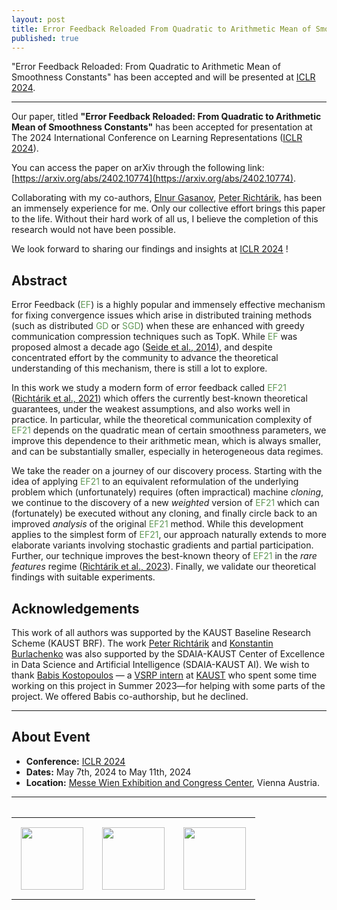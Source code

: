 ```yaml
---
layout: post
title: Error Feedback Reloaded From Quadratic to Arithmetic Mean of Smoothness Constants at ICLR 2024.
published: true
---
```


"Error Feedback Reloaded: From Quadratic to Arithmetic Mean of Smoothness Constants" has been accepted and will be presented at [ICLR 2024](https://iclr.cc/).

---

Our paper, titled **"Error Feedback Reloaded: From Quadratic to Arithmetic Mean of Smoothness Constants"** has been accepted for presentation at The 2024 International Conference on Learning Representations ([ICLR 2024](https://iclr.cc/Conferences/2024/Dates)).

You can access the paper on arXiv through the following link: [https://arxiv.org/abs/2402.10774](https://arxiv.org/abs/2402.10774).

Collaborating with my co-authors, [Elnur Gasanov](https://elnurgasanov.com/), [Peter Richtárik](https://richtarik.org/), has been an immensely experience for me.
Only our collective effort brings this paper to the life. Without their hard work of all us, I believe the completion of this research would not have been possible.

We look forward to sharing our findings and insights at [ICLR 2024](https://iclr.cc/) !

## Abstract

Error Feedback (<span style="color:rgb(99,153,89)">EF</span>) is a highly popular and immensely effective mechanism for fixing convergence issues which arise in distributed training 
methods (such as distributed <span style="color:rgb(99,153,89)">GD</span> or <span style="color:rgb(99,153,89)">SGD</span>) when these are enhanced with greedy communication compression techniques such as TopK. 
While <span style="color:rgb(99,153,89)">EF</span> was proposed almost a decade ago ([Seide et al., 2014](https://www.microsoft.com/en-us/research/wp-content/uploads/2016/02/IS140694.pdf)), and despite concentrated effort by the community to advance the theoretical 
understanding of this mechanism, there is still a lot to explore. 

In this work we study a modern form of error feedback called <span style="color:rgb(99,153,89)">EF21</span> ([Richtárik et al., 2021](https://proceedings.neurips.cc/paper/2021/file/231141b34c82aa95e48810a9d1b33a79-Paper.pdf)) which offers the currently best-known theoretical guarantees, 
under the weakest assumptions, and also works well in practice. In particular, while the theoretical communication complexity of <span style="color:rgb(99,153,89)">EF21</span> depends on the 
quadratic mean of certain smoothness parameters, we improve this dependence to their arithmetic mean, which is always smaller, and can be substantially 
smaller, especially in heterogeneous data regimes. 

We take the reader on a journey of our discovery process. Starting with the idea of applying <span style="color:rgb(99,153,89)">EF21</span> to an equivalent reformulation of the underlying problem
which (unfortunately) requires (often impractical) machine *cloning*, we continue to the discovery of a new *weighted* version of <span style="color:rgb(99,153,89)">EF21</span> 
which can (fortunately) be executed without any cloning, and finally circle back to an improved *analysis* of the original <span style="color:rgb(99,153,89)">EF21</span> method. 
While this development applies to the simplest form of <span style="color:rgb(99,153,89)">EF21</span>, our approach naturally extends to more elaborate variants involving stochastic gradients and 
partial participation. Further, our technique improves the best-known theory of <span style="color:rgb(99,153,89)">EF21</span> in the *rare features* regime ([Richtárik et al., 2023](https://arxiv.org/abs/2305.15264)). Finally, we validate our theoretical findings with suitable experiments.

## Acknowledgements

This work of all authors was supported by the KAUST Baseline Research Scheme (KAUST BRF). The work [Peter Richtárik](https://richtarik.org/) and [Konstantin Burlachenko](https://burlachenkok.github.io/) was also supported by the SDAIA-KAUST Center of Excellence in Data Science and Artificial Intelligence (SDAIA-KAUST AI). We wish to thank [Babis Kostopoulos](https://www.linkedin.com/in/babis-kostopoulos-2b7114183/) — a [VSRP intern](https://vsrp.kaust.edu.sa/) at [KAUST](https://www.kaust.edu.sa/en/) who spent some time working on this project in Summer 2023—for helping with some parts of the project. We offered Babis co-authorship, but he declined.

---

## About Event

* **Conference:** [ICLR 2024](https://iclr.cc/)
* **Dates:** May 7th, 2024 to May 11th, 2024
* **Location:** [Messe Wien Exhibition and Congress Center](https://www.messecongress.at/lage/?lang=en), Vienna Austria.

---

<table style="text-align:center;">
<tr>
<table>
<tr>
<td style="padding: 15px"> <img height="100px" src="https://burlachenkok.github.io/materials/KAUST-logo.svg"/> </td>
<td style="padding: 15px"> <img height="100px" src="https://burlachenkok.github.io/materials/SDAIA-Logo-2.svg"/> </td>
<td style="padding: 15px"> <img height="100px" src="https://burlachenkok.github.io/materials/ICLR_Logo.svg"/> </td>
</tr>
</table>
